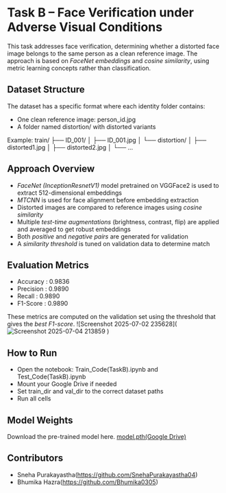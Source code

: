 # Task B – Face Verification under Adverse Visual Conditions

This task addresses face verification, determining whether a distorted face image belongs to the same person as a clean reference image. The approach is based on *FaceNet embeddings* and *cosine similarity*, using metric learning concepts rather than classification.


## Dataset Structure

The dataset has a specific format where each identity folder contains:
- One clean reference image: person_id.jpg
- A folder named distortion/ with distorted variants

Example:
train/
├── ID_001/
│ ├── ID_001.jpg
│ └── distortion/
│ ├── distorted1.jpg
│ ├── distorted2.jpg
│ └── ...


## Approach Overview

- *FaceNet (InceptionResnetV1)* model pretrained on VGGFace2 is used to extract 512-dimensional embeddings
- *MTCNN* is used for face alignment before embedding extraction
- Distorted images are compared to reference images using *cosine similarity*
- Multiple *test-time augmentations* (brightness, contrast, flip) are applied and averaged to get robust embeddings
- Both *positive* and *negative pairs* are generated for validation
- A *similarity threshold* is tuned on validation data to determine match

## Evaluation Metrics

- Accuracy  : 0.9836
- Precision : 0.9890
- Recall    : 0.9890
- F1-Score  : 0.9890

These metrics are computed on the validation set using the threshold that gives the *best F1-score*.
![Screenshot 2025-07-02 235628](![Screenshot 2025-07-04 213859](https://github.com/user-attachments/assets/bee81729-a1dd-4836-94af-3ef0afae4fc1)
)


## How to Run

- Open the notebook: Train_Code(TaskB).ipynb and Test_Code(TaskB).ipynb
- Mount your Google Drive if needed
- Set train_dir and val_dir to the correct dataset paths
- Run all cells

## Model Weights
Download the pre-trained model here.
[model.pth(Google Drive)](https://drive.google.com/file/d/1AqHqQsepm7iyT45-cI4DnhqnL_0J_lBi/view?usp=sharing)

## Contributors

- Sneha Purakayastha(https://github.com/SnehaPurakayastha04)
- Bhumika Hazra(https://github.com/Bhumika0305)
